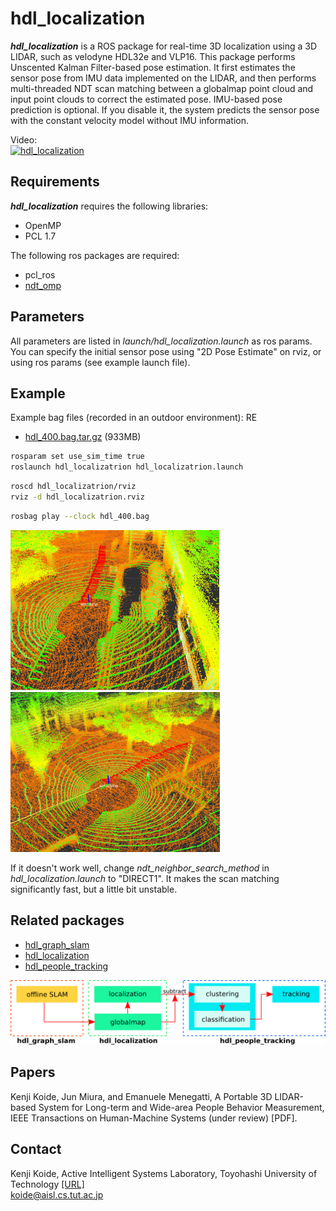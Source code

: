 # hdl_localization
***hdl_localization*** is a ROS package for real-time 3D localization using a 3D LIDAR, such as velodyne HDL32e and VLP16. This package performs Unscented Kalman Filter-based pose estimation. It first estimates the sensor pose from IMU data implemented on the LIDAR, and then performs multi-threaded NDT scan matching between a globalmap point cloud and input point clouds to correct the estimated pose. IMU-based pose prediction is optional. If you disable it, the system predicts the sensor pose with the constant velocity model without IMU information.

Video:<br>
[![hdl_localization](http://img.youtube.com/vi/1EyF9kxJOqA/0.jpg)](https://youtu.be/1EyF9kxJOqA)


## Requirements
***hdl_localization*** requires the following libraries:
- OpenMP
- PCL 1.7

The following ros packages are required:
- pcl_ros
- <a href="https://github.com/koide3/ndt_omp">ndt_omp</a>

## Parameters
All parameters are listed in *launch/hdl_localization.launch* as ros params.<br>
You can specify the initial sensor pose using "2D Pose Estimate" on rviz, or using ros params (see example launch file).

## Example

Example bag files (recorded in an outdoor environment): RE
- [hdl_400.bag.tar.gz](http://www.aisl.cs.tut.ac.jp/databases/hdl_graph_slam/hdl_400.bag.tar.gz) (933MB)

```bash
rosparam set use_sim_time true
roslaunch hdl_localizatrion hdl_localizatrion.launch
```

```bash
roscd hdl_localizatrion/rviz
rviz -d hdl_localizatrion.rviz
```

```bash
rosbag play --clock hdl_400.bag
```

<img src="data/figs/localization1.png" height="256pix" /> <img src="data/figs/localization2.png" height="256pix" /> 

If it doesn't work well, change *ndt_neighbor_search_method* in *hdl_localization.launch* to "DIRECT1". It makes the scan matching significantly fast, but a little bit unstable.

## Related packages

- <a href="https://github.com/koide3/hdl_graph_slam">hdl_graph_slam</a>
- <a href="https://github.com/koide3/hdl_localization">hdl_localization</a>
- <a href="https://github.com/koide3/hdl_people_tracking">hdl_people_tracking</a>

<img src="data/figs/packages.png"/>

## Papers
Kenji Koide, Jun Miura, and Emanuele Menegatti, A Portable 3D LIDAR-based System for Long-term and Wide-area People Behavior Measurement, IEEE Transactions on Human-Machine Systems (under review) [PDF].

## Contact
Kenji Koide, Active Intelligent Systems Laboratory, Toyohashi University of Technology <a href="http://www.aisl.cs.tut.ac.jp">[URL]</a> <br>
koide@aisl.cs.tut.ac.jp

